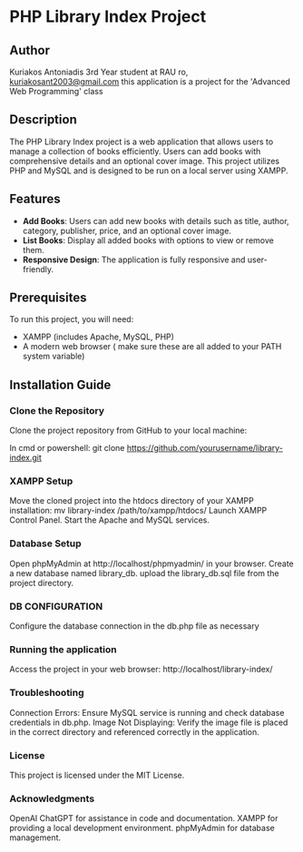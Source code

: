 # PHP Library Index Project

## Author 
Kuriakos Antoniadis 3rd Year student at RAU ro, kuriakosant2003@gmail.com
this application is a project for the 'Advanced Web Programming' class 

## Description
The PHP Library Index project is a web application that allows users to manage a collection of books efficiently. Users can add books with comprehensive details and an optional cover image. This project utilizes PHP and MySQL and is designed to be run on a local server using XAMPP.

## Features
- **Add Books**: Users can add new books with details such as title, author, category, publisher, price, and an optional cover image.
- **List Books**: Display all added books with options to view or remove them.
- **Responsive Design**: The application is fully responsive and user-friendly.

## Prerequisites
To run this project, you will need:
- XAMPP (includes Apache, MySQL, PHP)
- A modern web browser
( make sure these are all added to your PATH system variable)

## Installation Guide

### Clone the Repository
Clone the project repository from GitHub to your local machine:

In cmd or powershell:
git clone https://github.com/yourusername/library-index.git

### XAMPP Setup 

Move the cloned project into the htdocs directory of your XAMPP installation: mv library-index /path/to/xampp/htdocs/
Launch XAMPP Control Panel.
Start the Apache and MySQL services.

### Database Setup 

Open phpMyAdmin at http://localhost/phpmyadmin/ in your browser.
Create a new database named library_db.
upload the library_db.sql file from the project directory.

### DB CONFIGURATION

Configure the database connection in the db.php file as necessary 

### Running the application 

Access the project in your web browser:
http://localhost/library-index/

### Troubleshooting
Connection Errors: Ensure MySQL service is running and check database credentials in db.php.
Image Not Displaying: Verify the image file is placed in the correct directory and referenced correctly in the application.

### License
This project is licensed under the MIT License.

### Acknowledgments
OpenAI ChatGPT for assistance in code and documentation.
XAMPP for providing a local development environment.
phpMyAdmin for database management.

